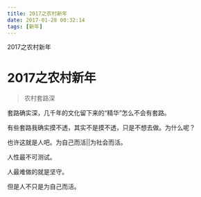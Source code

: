 ```yaml
---
title: 2017之农村新年
date: 2017-01-28 00:32:14
tags: [新年]
---
```


2017之农村新年
<!--more-->

#  2017之农村新年

> 农村套路深

套路确实深，几千年的文化留下来的“精华”怎么不会有套路。

有些套路我确实摸不透，其实不是摸不透，只是不想去做。为什么呢？

也许这就是人吧。为自己而活||为社会而活。

人性最不可测试。

人最难做的就是坚守。

但是人不只是为自己而活。



